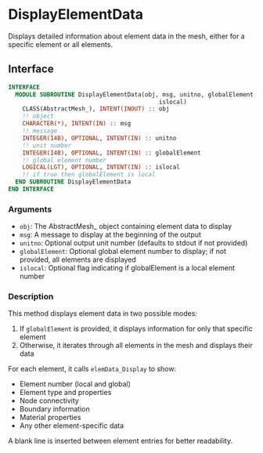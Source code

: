 # DisplayElementData

Displays detailed information about element data in the mesh, either for a specific element or all elements.

## Interface

```fortran
INTERFACE
  MODULE SUBROUTINE DisplayElementData(obj, msg, unitno, globalElement, &
                                           islocal)
    CLASS(AbstractMesh_), INTENT(INOUT) :: obj
    !! object
    CHARACTER(*), INTENT(IN) :: msg
    !! message
    INTEGER(I4B), OPTIONAL, INTENT(IN) :: unitno
    !! unit number
    INTEGER(I4B), OPTIONAL, INTENT(IN) :: globalElement
    !! global element number
    LOGICAL(LGT), OPTIONAL, INTENT(IN) :: islocal
    !! if true then globalElement is local
  END SUBROUTINE DisplayElementData
END INTERFACE
```

### Arguments

- `obj`: The AbstractMesh_ object containing element data to display
- `msg`: A message to display at the beginning of the output
- `unitno`: Optional output unit number (defaults to stdout if not provided)
- `globalElement`: Optional global element number to display; if not provided, all elements are displayed
- `islocal`: Optional flag indicating if globalElement is a local element number

### Description

This method displays element data in two possible modes:

1. If `globalElement` is provided, it displays information for only that specific element
2. Otherwise, it iterates through all elements in the mesh and displays their data

For each element, it calls `elemData_Display` to show:

- Element number (local and global)
- Element type and properties
- Node connectivity
- Boundary information
- Material properties
- Any other element-specific data

A blank line is inserted between element entries for better readability.
